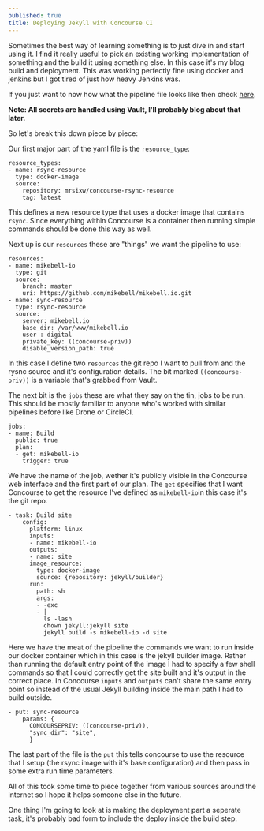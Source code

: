 ```yaml
---
published: true
title: Deploying Jekyll with Concourse CI
---
```


Sometimes the best way of learning something is to just dive in and start using it. I find it really useful to pick an existing working implementation of something and the build it using something else. In this case it's my blog build and deployment. This was working perfectly fine using docker and jenkins but I got tired of just how heavy Jenkins was.

If you just want to now how what the pipeline file looks like then check [here](https://github.com/mikebell/mikebell.io/blob/master/concourse.yml).

**Note: All secrets are handled using Vault, I'll probably blog about that later.**

So let's break this down piece by piece:

Our first major part of the yaml file is the `resource_type`:

```
resource_types:
- name: rsync-resource
  type: docker-image
  source:
    repository: mrsixw/concourse-rsync-resource
    tag: latest
```

This defines a new resource type that uses a docker image that contains `rsync`. Since everything within Concourse is a container then running simple commands should be done this way as well.

Next up is our `resources` these are "things" we want the pipeline to use:

```
resources:
- name: mikebell-io
  type: git
  source:
    branch: master
    uri: https://github.com/mikebell/mikebell.io.git
- name: sync-resource
  type: rsync-resource
  source:
    server: mikebell.io
    base_dir: /var/www/mikebell.io
    user : digital
    private_key: ((concourse-priv))
    disable_version_path: true
```

In this case I define two `resources` the git repo I want to pull from and the rysnc source and it's configuration details. The bit marked `((concourse-priv))` is a variable that's grabbed from Vault.

The next bit is the `jobs` these are what they say on the tin, jobs to be run. This should be mostly familiar to anyone who's worked with similar pipelines before like Drone or CircleCI.

```
jobs:
- name: Build
  public: true
  plan:
  - get: mikebell-io
    trigger: true
```

We have the name of the job, wether it's publicly visible in the Concourse web interface and the first part of our plan. The `get` specifies that I want Concourse to get the resource I've defined as `mikebell-io`in this case it's the git repo.

```
- task: Build site
    config:
      platform: linux
      inputs:
      - name: mikebell-io
      outputs:
      - name: site
      image_resource:
        type: docker-image
        source: {repository: jekyll/builder}
      run:
        path: sh
        args:
        - -exc
        - |
          ls -lash
          chown jekyll:jekyll site
          jekyll build -s mikebell-io -d site
```

Here we have the meat of the pipeline the commands we want to run inside our docker container which in this case is the jekyll builder image. Rather than running the default entry point of the image I had to specify a few shell commands so that I could correctly get the site built and it's output in the correct place. In Concourse `inputs` and `outputs` can't share the same entry point so instead of the usual Jekyll building inside the main path I had to build outside.

```
- put: sync-resource
    params: {
      CONCOURSEPRIV: ((concourse-priv)),
      "sync_dir": "site",
      }
```

The last part of the file is the `put` this tells concourse to use the resource that I setup (the rsync image with it's base configuration) and then pass in some extra run time parameters.

All of this took some time to piece together from various sources around the internet so I hope it helps someone else in the future.

One thing I'm going to look at is making the deployment part a seperate task, it's probably bad form to include the deploy inside the build step.
